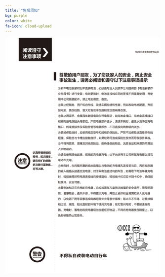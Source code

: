```yaml
---
title: "售后须知"
bg: purple
color: white
fa-icon: cloud-upload
---
```


![image tooltip here](/img/um/images/um%20(5).jpg)